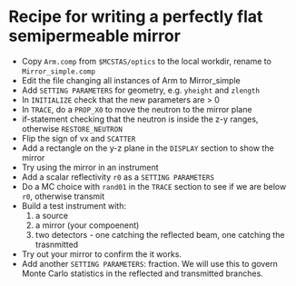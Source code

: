 # Recipe for writing a perfectly flat semipermeable mirror

* Copy ```Arm.comp``` from ```$MCSTAS/optics``` to the local workdir, rename to ```Mirror_simple.comp```
* Edit the file changing all instances of Arm to Mirror_simple
* Add ```SETTING PARAMETERS``` for geometry, e.g. ```yheight``` and ```zlength```
* In ```INITIALIZE``` check that the new parameters are > 0
* In ```TRACE```, do a ```PROP_X0``` to move the neutron to the mirror plane
* if-statement checking that the neutron is inside the z-y ranges, otherwise ```RESTORE_NEUTRON```
* Flip the sign of vx and ```SCATTER```
* Add a rectangle on the y-z plane in the ```DISPLAY``` section to show the mirror 
* Try using the mirror in an instrument
* Add a scalar reflectivity ```r0``` as a  ```SETTING PARAMETERS```
* Do a MC choice with ```rand01``` in the ```TRACE``` section to see if we are below ```r0```, otherwise transmit
* Build a test instrument with:
   1. a source
   1. a mirror (your compoenent)
   1. two detectors - one catching the reflected beam, one catching the trasnmitted
* Try out your mirror to confirm the it works.
* Add another  ```SETTING PARAMETERS```: fraction. We will use this to govern Monte Carlo statistics in the reflected and transmitted branches.
